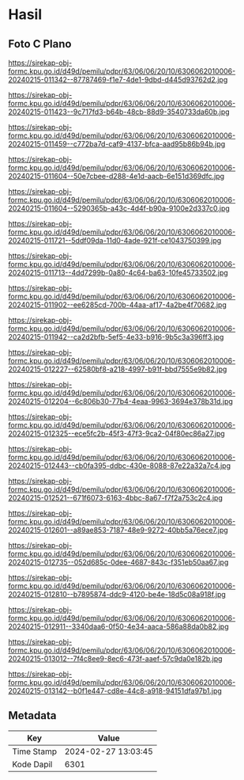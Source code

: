 # Hasil

## Foto C Plano

https://sirekap-obj-formc.kpu.go.id/d49d/pemilu/pdpr/63/06/06/20/10/6306062010006-20240215-011342--87787469-f1e7-4de1-9dbd-d445d93762d2.jpg

https://sirekap-obj-formc.kpu.go.id/d49d/pemilu/pdpr/63/06/06/20/10/6306062010006-20240215-011423--9c717fd3-b64b-48cb-88d9-3540733da60b.jpg

https://sirekap-obj-formc.kpu.go.id/d49d/pemilu/pdpr/63/06/06/20/10/6306062010006-20240215-011459--c772ba7d-caf9-4137-bfca-aad95b86b94b.jpg

https://sirekap-obj-formc.kpu.go.id/d49d/pemilu/pdpr/63/06/06/20/10/6306062010006-20240215-011604--50e7cbee-d288-4e1d-aacb-6e151d369dfc.jpg

https://sirekap-obj-formc.kpu.go.id/d49d/pemilu/pdpr/63/06/06/20/10/6306062010006-20240215-011604--5290365b-a43c-4d4f-b90a-9100e2d337c0.jpg

https://sirekap-obj-formc.kpu.go.id/d49d/pemilu/pdpr/63/06/06/20/10/6306062010006-20240215-011721--5ddf09da-11d0-4ade-921f-ce1043750399.jpg

https://sirekap-obj-formc.kpu.go.id/d49d/pemilu/pdpr/63/06/06/20/10/6306062010006-20240215-011713--4dd7299b-0a80-4c64-ba63-10fe45733502.jpg

https://sirekap-obj-formc.kpu.go.id/d49d/pemilu/pdpr/63/06/06/20/10/6306062010006-20240215-011902--ee6285cd-700b-44aa-af17-4a2be4f70682.jpg

https://sirekap-obj-formc.kpu.go.id/d49d/pemilu/pdpr/63/06/06/20/10/6306062010006-20240215-011942--ca2d2bfb-5ef5-4e33-b916-9b5c3a396ff3.jpg

https://sirekap-obj-formc.kpu.go.id/d49d/pemilu/pdpr/63/06/06/20/10/6306062010006-20240215-012227--62580bf8-a218-4997-b91f-bbd7555e9b82.jpg

https://sirekap-obj-formc.kpu.go.id/d49d/pemilu/pdpr/63/06/06/20/10/6306062010006-20240215-012204--6c806b30-77b4-4eaa-9963-3694e378b31d.jpg

https://sirekap-obj-formc.kpu.go.id/d49d/pemilu/pdpr/63/06/06/20/10/6306062010006-20240215-012325--ece5fc2b-45f3-47f3-9ca2-04f80ec86a27.jpg

https://sirekap-obj-formc.kpu.go.id/d49d/pemilu/pdpr/63/06/06/20/10/6306062010006-20240215-012443--cb0fa395-ddbc-430e-8088-87e22a32a7c4.jpg

https://sirekap-obj-formc.kpu.go.id/d49d/pemilu/pdpr/63/06/06/20/10/6306062010006-20240215-012521--671f6073-6163-4bbc-8a67-f7f2a753c2c4.jpg

https://sirekap-obj-formc.kpu.go.id/d49d/pemilu/pdpr/63/06/06/20/10/6306062010006-20240215-012601--a89ae853-7187-48e9-9272-40bb5a76ece7.jpg

https://sirekap-obj-formc.kpu.go.id/d49d/pemilu/pdpr/63/06/06/20/10/6306062010006-20240215-012735--052d685c-0dee-4687-843c-f351eb50aa67.jpg

https://sirekap-obj-formc.kpu.go.id/d49d/pemilu/pdpr/63/06/06/20/10/6306062010006-20240215-012810--b7895874-ddc9-4120-be4e-18d5c08a918f.jpg

https://sirekap-obj-formc.kpu.go.id/d49d/pemilu/pdpr/63/06/06/20/10/6306062010006-20240215-012911--3340daa6-0f50-4e34-aaca-586a88da0b82.jpg

https://sirekap-obj-formc.kpu.go.id/d49d/pemilu/pdpr/63/06/06/20/10/6306062010006-20240215-013012--7f4c8ee9-8ec6-473f-aaef-57c9da0e182b.jpg

https://sirekap-obj-formc.kpu.go.id/d49d/pemilu/pdpr/63/06/06/20/10/6306062010006-20240215-013142--b0f1e447-cd8e-44c8-a918-94151dfa97b1.jpg


## Metadata

| Key        | Value               |
| ---------- | ------------------- |
| Time Stamp | 2024-02-27 13:03:45 |
| Kode Dapil | 6301                |



